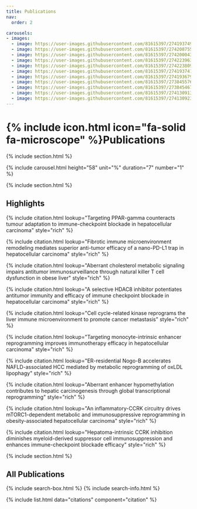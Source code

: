 ```yaml
---
title: Publications
nav:
  order: 2

carousels:
- images: 
  - image: https://user-images.githubusercontent.com/81615397/274193749-7a91708f-7504-476b-a005-1247bd673e74.png
  - image: https://user-images.githubusercontent.com/81615397/274208755-36afb6e3-6768-4f7f-851d-7a4376244a06.png
  - image: https://user-images.githubusercontent.com/81615397/274200043-d0684976-1093-45b3-b483-856200f7290f.png
  - image: https://user-images.githubusercontent.com/81615397/274223963-b8ba1c30-fe76-4b91-9feb-529d29374185.png
  - image: https://user-images.githubusercontent.com/81615397/274223809-f89b08f2-ea16-4ac4-ae4e-2fac7dedf556.png
  - image: https://user-images.githubusercontent.com/81615397/274193741-577327af-dd8d-4f95-a443-8c623ede1979.png
  - image: https://user-images.githubusercontent.com/81615397/274193679-054afaa2-15ce-4613-9120-5f53045197cc.png
  - image: https://user-images.githubusercontent.com/81615397/273845576-b9cfd126-327e-47df-a3e8-3c3e3c6f82ce.png
  - image: https://user-images.githubusercontent.com/81615397/273845467-a4ac9693-f547-4986-8879-d74d12fd2286.png
  - image: https://user-images.githubusercontent.com/81615397/274130913-42c68f44-7b3b-492f-abf8-f733dc2f88bc.png
  - image: https://user-images.githubusercontent.com/81615397/274130923-ced97c85-0fbe-478e-a2eb-cc88af8ed969.png
---
```



# {% include icon.html icon="fa-solid fa-microscope" %}Publications

{% include section.html %}

{% include carousel.html height="58" unit="%" duration="7" number="1" %}

{% include section.html %}

## Highlights

{% include citation.html lookup="Targeting PPAR-gamma counteracts tumour adaptation to immune-checkpoint blockade in hepatocellular carcinoma" style="rich" %}

{% include citation.html lookup="Fibrotic immune microenvironment remodeling mediates superior anti-tumor efficacy of a nano-PD-L1 trap in hepatocellular carcinoma" style="rich" %}

{% include citation.html lookup="Aberrant cholesterol metabolic signaling impairs antitumor immunosurveillance through natural killer T cell dysfunction in obese liver" style="rich" %}

{% include citation.html lookup="A selective HDAC8 inhibitor potentiates antitumor immunity and efficacy of immune checkpoint blockade in hepatocellular carcinoma" style="rich" %}

{% include citation.html lookup="Cell cycle-related kinase reprograms the liver immune microenvironment to promote cancer metastasis" style="rich" %}

{% include citation.html lookup="Targeting monocyte-intrinsic enhancer reprogramming improves immunotherapy efficacy in hepatocellular carcinoma" style="rich" %}

{% include citation.html lookup="ER-residential Nogo-B accelerates NAFLD-associated HCC mediated by metabolic reprogramming of oxLDL lipophagy" style="rich" %}

{% include citation.html lookup="Aberrant enhancer hypomethylation contributes to hepatic carcinogenesis through global transcriptional reprogramming" style="rich" %}

{% include citation.html lookup="An inflammatory-CCRK circuitry drives mTORC1-dependent metabolic and immunosuppressive reprogramming in obesity-associated hepatocellular carcinoma" style="rich" %}

{% include citation.html lookup="Hepatoma-intrinsic CCRK inhibition diminishes myeloid-derived suppressor cell immunosuppression and enhances immune-checkpoint blockade efficacy" style="rich" %}

{% include section.html %}

## All Publications

{% include search-box.html %}
{% include search-info.html %}

{% include list.html data="citations" component="citation" %}

